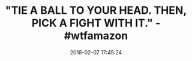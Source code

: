 ---
title: '"TIE A BALL TO YOUR HEAD. THEN, PICK A FIGHT WITH IT." - #wtfamazon'
name: >-
  Boxing Fight Ball Reflex Fight Ball with Head Band for Reflex Speed Training
  Boxing Punch Exercise Training to Improve Reactions and Speed, Boxing Gym
  Equipment for Both Training and Fitness
date: '2018-02-07 17:45:24'
buy_now: >-
  https://www.amazon.com/Training-Exercise-Improve-Reactions-Equipment/dp/B077SRHLMS?SubscriptionId=AKIAIA5RBQIWQVTCUEUQ&tag=coldcutdeals-20&linkCode=xm2&camp=2025&creative=165953&creativeASIN=B077SRHLMS
description_markdown: >+
  Boxing Fight Ball Reflex Fight Ball with Head Band for Reflex Speed Training
  Boxing Punch Exercise Training to Improve Reactions and Speed, Boxing Gym
  Equipment for Both Training and Fitness

    - 【Suitable for all people】: Man or woman, teenager or child... Boxers like Vasyl Lomachenko and Anthony Joshua are Training with this Reflex Fight Ball. It's also an interesting game release the pressure from this moment.

    - 【Improve Your Reaction Skill】: Improve reaction speed and hand eye coordination, Accuracy and speed punch

    - 【Good for Your Health】: Boxing this reflex ball is a good alternative for a gym. It will influence all muscle groups, really burn out your arms, chest, shoulders and upper back, perfect for calorie burning and conditioning

    - 【Lightweight and Portable】: You can take this Reflex Fight Ball with you anywhere. Will perfectly fit into your pocket and backpack. Very convenient for transportation.

    - 【Suitable for combat and fighting Sports】: Boxing, MMA, Combat, Mixed Martial Arts MMA, Kickboxing, Muay Thai, Taekwondo, Lethwei, Burmese, etc

tweet_id_str: '961294839194243072'
price: $10.99
you_save: ''
asin: B077SRHLMS
image: 'https://images-na.ssl-images-amazon.com/images/I/41Xw2RwxN6L.jpg'

---